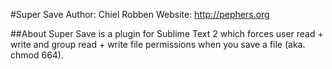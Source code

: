 #Super Save
Author: Chiel Robben
Website: http://pephers.org

##About
Super Save is a plugin for Sublime Text 2 which forces user read + write and
group read + write file permissions when you save a file (aka. chmod 664).

